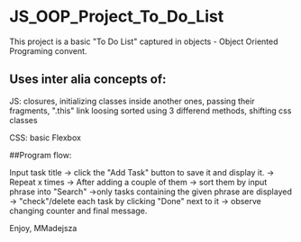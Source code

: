 # JS_OOP_Project_To_Do_List

This project is a basic "To Do List" captured in objects - Object Oriented Programing convent.

## Uses inter alia concepts of:

JS: closures, initializing classes inside another ones, passing their fragments, ".this" link loosing sorted using 3 differend methods, shifting css classes

CSS: basic Flexbox

##Program flow:

Input task title -> click the "Add Task" button to save it and display it. -> Repeat x times -> After adding a couple of them -> sort them by input phrase into "Search"
->only tasks containing the given phrase are displayed -> "check"/delete each task by clicking "Done" next to it -> observe changing counter and final message.

Enjoy, MMadejsza
